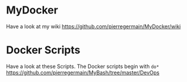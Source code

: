 # MyDocker
Have a look at my wiki https://github.com/pierregermain/MyDocker/wiki

# Docker Scripts

Have a look at these Scripts. The Docker scripts begin with `do*`
https://github.com/pierregermain/MyBash/tree/master/DevOps
